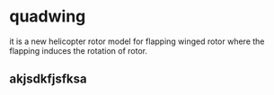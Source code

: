 # quadwing
it is a new helicopter rotor model for flapping winged rotor where the flapping induces the rotation of rotor.

akjsdkfjsfksa
-----------------

